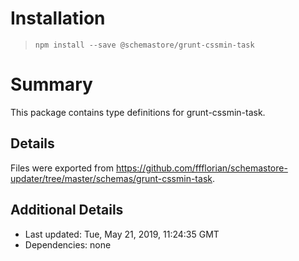 # Installation
> `npm install --save @schemastore/grunt-cssmin-task`

# Summary
This package contains type definitions for grunt-cssmin-task.

## Details
Files were exported from https://github.com/ffflorian/schemastore-updater/tree/master/schemas/grunt-cssmin-task.

## Additional Details
* Last updated: Tue, May 21, 2019, 11:24:35 GMT
* Dependencies: none
